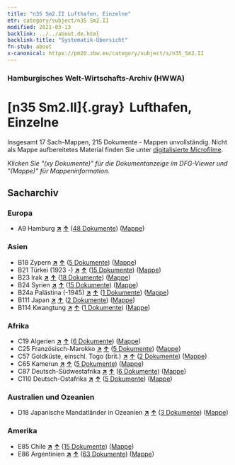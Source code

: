 ```yaml
---
title: "n35 Sm2.II Lufthafen, Einzelne"
etr: category/subject/n35 Sm2.II
modified: 2021-03-13
backlink: ../../about.de.html
backlink-title: "Systematik-Übersicht"
fn-stub: about
x-canonical: https://pm20.zbw.eu/category/subject/s/n35_Sm2.II
---
```


### Hamburgisches Welt-Wirtschafts-Archiv (HWWA)
# [n35 Sm2.II]{.gray}&#8201; Lufthafen, Einzelne&#160; 




Insgesamt 17 Sach-Mappen, 215 Dokumente - Mappen unvollständig.
Nicht als Mappe aufbereitetes Material finden Sie unter [digitalisierte Microfilme](/film/h1_sh.de.html).

_Klicken Sie "(xy Dokumente)" für die Dokumentanzeige im DFG-Viewer und "(Mappe)" für Mappeninformation._

## Sacharchiv




### Europa

- A9 Hamburg [**&nearr;**](../../../geo/i/140905/about.de.html "Hamburg (alle Mappen)") [**&uarr;**](../../../geo/about.de.html#A9 "Ländersystematik") (<a href="https://pm20.zbw.eu/dfgview/sh/140905,145684" title="über: Hamburg : Lufthafen, Einzelne" target="_blank">48 Dokumente</a>) ([Mappe](../../../../folder/sh/1409xx/140905/1456xx/145684/about.de.html))

### Asien

- B18 Zypern [**&nearr;**](../../../geo/i/141079/about.de.html "Zypern (alle Mappen)") [**&uarr;**](../../../geo/about.de.html#B18 "Ländersystematik") (<a href="https://pm20.zbw.eu/dfgview/sh/141079,145684" title="über: Zypern : Lufthafen, Einzelne" target="_blank">5 Dokumente</a>) ([Mappe](../../../../folder/sh/1410xx/141079/1456xx/145684/about.de.html))
- B21 Türkei (1923 -) [**&nearr;**](../../../geo/i/141111/about.de.html "Türkei (1923 -) (alle Mappen)") [**&uarr;**](../../../geo/about.de.html#B21 "Ländersystematik") (<a href="https://pm20.zbw.eu/dfgview/sh/141111,145684" title="über: Türkei (1923 -) : Lufthafen, Einzelne" target="_blank">15 Dokumente</a>) ([Mappe](../../../../folder/sh/1411xx/141111/1456xx/145684/about.de.html))
- B23 Irak [**&nearr;**](../../../geo/i/141113/about.de.html "Irak (alle Mappen)") [**&uarr;**](../../../geo/about.de.html#B23 "Ländersystematik") (<a href="https://pm20.zbw.eu/dfgview/sh/141113,145684" title="über: Irak : Lufthafen, Einzelne" target="_blank">18 Dokumente</a>) ([Mappe](../../../../folder/sh/1411xx/141113/1456xx/145684/about.de.html))
- B24 Syrien [**&nearr;**](../../../geo/i/141114/about.de.html "Syrien (alle Mappen)") [**&uarr;**](../../../geo/about.de.html#B24 "Ländersystematik") (<a href="https://pm20.zbw.eu/dfgview/sh/141114,145684" title="über: Syrien : Lufthafen, Einzelne" target="_blank">15 Dokumente</a>) ([Mappe](../../../../folder/sh/1411xx/141114/1456xx/145684/about.de.html))
- B24a Palästina (-1945) [**&nearr;**](../../../geo/i/141115/about.de.html "Palästina (-1945) (alle Mappen)") [**&uarr;**](../../../geo/about.de.html#B24a "Ländersystematik") (<a href="https://pm20.zbw.eu/dfgview/sh/141115,145684" title="über: Palästina (-1945) : Lufthafen, Einzelne" target="_blank">1 Dokumente</a>) ([Mappe](../../../../folder/sh/1411xx/141115/1456xx/145684/about.de.html))
- B111 Japan [**&nearr;**](../../../geo/i/141272/about.de.html "Japan (alle Mappen)") [**&uarr;**](../../../geo/about.de.html#B111 "Ländersystematik") (<a href="https://pm20.zbw.eu/dfgview/sh/141272,145684" title="über: Japan : Lufthafen, Einzelne" target="_blank">2 Dokumente</a>) ([Mappe](../../../../folder/sh/1412xx/141272/1456xx/145684/about.de.html))
- B114 Kwangtung [**&nearr;**](../../../geo/i/141275/about.de.html "Kwangtung (alle Mappen)") [**&uarr;**](../../../geo/about.de.html#B114 "Ländersystematik") (<a href="https://pm20.zbw.eu/dfgview/sh/141275,145684" title="über: Kwangtung : Lufthafen, Einzelne" target="_blank">1 Dokumente</a>) ([Mappe](../../../../folder/sh/1412xx/141275/1456xx/145684/about.de.html))

### Afrika

- C19 Algerien [**&nearr;**](../../../geo/i/141354/about.de.html "Algerien (alle Mappen)") [**&uarr;**](../../../geo/about.de.html#C19 "Ländersystematik") (<a href="https://pm20.zbw.eu/dfgview/sh/141354,145684" title="über: Algerien : Lufthafen, Einzelne" target="_blank">6 Dokumente</a>) ([Mappe](../../../../folder/sh/1413xx/141354/1456xx/145684/about.de.html))
- C25 Französisch-Marokko [**&nearr;**](../../../geo/i/141358/about.de.html "Französisch-Marokko (alle Mappen)") [**&uarr;**](../../../geo/about.de.html#C25 "Ländersystematik") (<a href="https://pm20.zbw.eu/dfgview/sh/141358,145684" title="über: Französisch-Marokko : Lufthafen, Einzelne" target="_blank">5 Dokumente</a>) ([Mappe](../../../../folder/sh/1413xx/141358/1456xx/145684/about.de.html))
- C57 Goldküste, einschl. Togo (brit.) [**&nearr;**](../../../geo/i/141406/about.de.html "Goldküste, einschl. Togo (brit.) (alle Mappen)") [**&uarr;**](../../../geo/about.de.html#C57 "Ländersystematik") (<a href="https://pm20.zbw.eu/dfgview/sh/141406,145684" title="über: Goldküste, einschl. Togo (brit.) : Lufthafen, Einzelne" target="_blank">2 Dokumente</a>) ([Mappe](../../../../folder/sh/1414xx/141406/1456xx/145684/about.de.html))
- C65 Kamerun [**&nearr;**](../../../geo/i/141410/about.de.html "Kamerun (alle Mappen)") [**&uarr;**](../../../geo/about.de.html#C65 "Ländersystematik") (<a href="https://pm20.zbw.eu/dfgview/sh/141410,145684" title="über: Kamerun : Lufthafen, Einzelne" target="_blank">5 Dokumente</a>) ([Mappe](../../../../folder/sh/1414xx/141410/1456xx/145684/about.de.html))
- C87 Deutsch-Südwestafrika [**&nearr;**](../../../geo/i/141450/about.de.html "Deutsch-Südwestafrika (alle Mappen)") [**&uarr;**](../../../geo/about.de.html#C87 "Ländersystematik") (<a href="https://pm20.zbw.eu/dfgview/sh/141450,145684" title="über: Deutsch-Südwestafrika : Lufthafen, Einzelne" target="_blank">6 Dokumente</a>) ([Mappe](../../../../folder/sh/1414xx/141450/1456xx/145684/about.de.html))
- C110 Deutsch-Ostafrika [**&nearr;**](../../../geo/i/141471/about.de.html "Deutsch-Ostafrika (alle Mappen)") [**&uarr;**](../../../geo/about.de.html#C110 "Ländersystematik") (<a href="https://pm20.zbw.eu/dfgview/sh/141471,145684" title="über: Deutsch-Ostafrika : Lufthafen, Einzelne" target="_blank">5 Dokumente</a>) ([Mappe](../../../../folder/sh/1414xx/141471/1456xx/145684/about.de.html))

### Australien und Ozeanien

- D18 Japanische Mandatländer in Ozeanien [**&nearr;**](../../../geo/i/141618/about.de.html "Japanische Mandatländer in Ozeanien (alle Mappen)") [**&uarr;**](../../../geo/about.de.html#D18 "Ländersystematik") (<a href="https://pm20.zbw.eu/dfgview/sh/141618,145684" title="über: Japanische Mandatländer in Ozeanien : Lufthafen, Einzelne" target="_blank">3 Dokumente</a>) ([Mappe](../../../../folder/sh/1416xx/141618/1456xx/145684/about.de.html))

### Amerika

- E85 Chile [**&nearr;**](../../../geo/i/141691/about.de.html "Chile (alle Mappen)") [**&uarr;**](../../../geo/about.de.html#E85 "Ländersystematik") (<a href="https://pm20.zbw.eu/dfgview/sh/141691,145684" title="über: Chile : Lufthafen, Einzelne" target="_blank">15 Dokumente</a>) ([Mappe](../../../../folder/sh/1416xx/141691/1456xx/145684/about.de.html))
- E86 Argentinien [**&nearr;**](../../../geo/i/141692/about.de.html "Argentinien (alle Mappen)") [**&uarr;**](../../../geo/about.de.html#E86 "Ländersystematik") (<a href="https://pm20.zbw.eu/dfgview/sh/141692,145684" title="über: Argentinien : Lufthafen, Einzelne" target="_blank">63 Dokumente</a>) ([Mappe](../../../../folder/sh/1416xx/141692/1456xx/145684/about.de.html))



